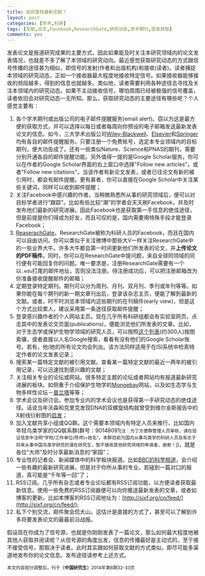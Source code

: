 ```yaml
---
title: 如何查找最新文献？
layout: post
categories: [学术,科研]
tags: [文献,论文,Facebook,ResearchGate,研究动态,学术期刊,信息获取]
comments: yes
---
```


发表论文是报道研究成果的主要方式，因此如果能及时关注本研究领域内的论文发表情况，也就差不多了解了本领域的研究动向。最近感觉获取研究动态的方式跟信号传播的途径甚为相似，即信号的发射(作者和出版机构)和接收(读者)。读者捕捉本领域的研究动态，正如一个接收器最大程度地接收特定信号。如果接收器能够接收的频段越多，得到的信息也就越多。类似地，读者需要利用各种途径去寻找及关注本领域内的研究动态。如果不主动接收信号，哪怕周围已经被极强的信号覆盖，读者依旧会对研究动态一无所知。那么，获取研究动态的主要途径有哪些呢？个人感觉主要有：

1. 各个学术期刊或出版公司的电子邮件提醒服务(email alert)。窃以为这是最方便的获取方式，并可以选择以每日或者每周向你预设的电子邮箱发送最新发表论文的信息。如今，三大学术出版公司[Wiley-Blackwell](http://authorservices.wiley.com/bauthor/)、[Elsevier](http://mail.elsevier-alerts.com/go.asp?/.preferences.welcome/bESJ001)和[Springer](http://www.springer.com/alert?SGWID=0-103-0-0-0)均有各自的邮件提醒服务。只要注册一个免费账号，选定本专业领域内的目标期刊，便大功告成了。还有一些类似Nature、Science和PNAS的期刊，需要分别开通各自的邮件提醒功能。另外值得一提的是Google Scholar服务。你可以在作者的Google Scholar界面的右上窗口中选择"Follow new articles"，或者"Follow new citations"。当该作者有新论文发表，或者已往论文有新的被引用时，都会有邮件提醒。更有甚者，你可以直接在Google Scholar中关注某些关键词，同样可以收到邮件提醒；
2. 关注Facebook中感兴趣的作者。当稍微熟悉所从事的研究领域后，便可以对目标学者进行“跟踪”。比如有些比较“潮”的学者会天天刷Facebook，并及时发布他们最新的研究进展。因此Facebook也是获取第一手信息的绝佳途径，但是前提是你们得成为好友，而且可叹的是，国内需要用特殊手段才能登录Facebook；
3. [ReaserachGate](http://www.researchgate.net)。ResearchGate被称为科研人员的Facebook，而且在国内可以自由访问。你可以类似于关注微博中那些大V一样关注ResearchGate中的一些业界大牛。许多大牛都会第一时间更新他们所发表的论文，并**上传论文的PDF稿件**。同时，你可以在ResearchGate中提问题，来自全球同领域的同行便有可能回复你的问题。唯一要求是，注册ResearchGate需要有一个以`.edu`打尾的邮件地址，否则没法注册。待注册成功后，可以把注册邮箱改为你准备接收提醒邮件的邮箱；
3. 定期登录特定期刊。期刊可以分为周刊、月刊、双月刊、季刊或年刊等等。如果你能在每个期刊的新一期文章刊出后，登录该杂志主页，便能了解到最新的文献。或者，时不时浏览本领域内这些期刊的在刊稿件(early view)，但是这个方式比较累人，建议采用第一条途径获取邮件提醒；
4. 登录感兴趣作者的个人网站主页。现在几乎所有科研组都会有实验室网页，点击其中的发表论文页面(publications)，便能浏览他们所发表的文章。比如，对于生态学或保护生物学领域的研究人员，可以按照[这个列表](http://sixf.org/en/2014/03/big-names-in-ecology/)(约300人)按图索骥，或者直接以人名Google搜索，看看有没有他们的Google Scholar账号。若有，他/她的所有论文均会列出。该方法同样适用于在ISI系统中检索特定作者的论文发表记录；
4. 搜索某一篇特定文献的被引用文献。查看某一篇特定文献的最近一两年的被引用记录，可以迅速找到感兴趣的文献；
5. 关注相关专业的论坛或网站。很多特定主题的论坛或者网站均有报道最新研究进展的板块。如侧重于介绍保护生物学的[Mongebay](http://www.mongabay.com)网站，以及如生态学与生物多样性论坛－[普兰塔](http://www.planta.cn)等等；
6. 学术会议及研讨会。参加专业内的学术会议也是获得第一手研究动态的绝佳途径。话说当年沃森和克里克发现DNA的双螺旋结构就曾受到维尔金斯报告中的X射线衍射图的[启发](http://www.nature.com/physics/looking-back/crick/Crick_Watson.pdf)；
7. 加入文献共享小组或QQ群。这个需要本领域内有特定人员来推行，比如国内年轻鸟类学家的QQ联系群(群号：90148091<small>[注：为了方便群管理人员审核，请在验证信息中注明“学校/工作单位(导师)+姓名”。本群目前为国内从事鸟类学的科研人员及有志于将来从事中国鸟类学研究的潜在研究生，暂不接收其他研究领域的申请者，谢谢！]</small>)，就是各位“大师”及时分享最新消息的“家园”；
8. 专业性的记者会、新闻媒体中的科学板块报道。比如[BBC的科学频道](http://www.bbc.co.uk/science/0/)，会介绍一些有趣的最新研究进展，但是对于你所从事的专业，若碰到一篇对口的报道，真可能是“千年等一回”了；
9. RSS订阅。几乎所有杂志或者专业论坛都有RSS订阅功能，以方便读者获取最新信息。使用一些免费的RSS订阅器便可以向你推送最新发表的文章，或者如博客的更新。比如本博客的RSS订阅地址为：[http://sixf.org/cn/feed/](http://sixf.org/cn/feed/);
10. 私下个别交流，邮件聚会侃大山。这估计是直接的方式了，甚至可以了解到许多将要发表论文的最最前沿战报。

假设现在你成为了信号源，也就是你刚刚发表了一篇论文，那么如何最大程度地被其他人获取并阅读呢？从信号源的角度出发，信息的传播最好是主动式的，至于接不接受信号，那取决于读者。此时其实跟如何获取文献的方式类似，即尽可能多渠道地发布你的论文信息。发布途径请参考上述方式。

<small>本文内容部分调整后，刊于《**中国研究生**》2014年第6期32-33页</small>